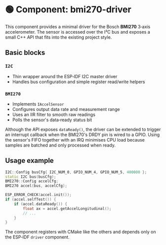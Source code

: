 # 🟢 Component: bmi270-driver

This component provides a minimal driver for the Bosch **BMI270** 3‑axis accelerometer. The sensor is accessed over the I²C bus and exposes a small C++ API that fits into the existing project style.

## Basic blocks

### `I2C`
- Thin wrapper around the ESP‑IDF I2C master driver
- Handles bus configuration and simple register read/write helpers

### `BMI270`
- Implements `IAccelSensor`
- Configures output data rate and measurement range
- Uses an IIR filter to smooth raw readings
- Polls the sensor's data‑ready status bit

Although the API exposes `dataReady()`, the driver can be extended to trigger an interrupt callback when the BMI270's DRDY pin is wired to a GPIO. Using the sensor's FIFO together with an IRQ minimises CPU load because samples are batched and only processed when ready.

## Usage example

```cpp
I2C::Config busCfg{ I2C_NUM_0, GPIO_NUM_4, GPIO_NUM_5, 400000 };
static I2C bus(busCfg);
BMI270::Config accelCfg;
BMI270 accel(bus, accelCfg);

ESP_ERROR_CHECK(accel.init());
if (accel.selfTest()) {
    if (accel.dataReady()) {
        float ax = accel.getAccelLongitudinal();
        // ...
    }
}
```

The component registers with CMake like the others and depends only on the ESP‑IDF `driver` component.
